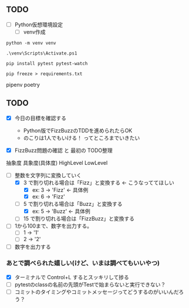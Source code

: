 ## TODO
- [ ] Python仮想環境設定
    - [ ] venv作成

```
python -m venv venv

.\venv\Scripts\Activate.ps1
```

```
pip install pytest pytest-watch
```

```
pip freeze > requirements.txt
```

pipenv
poetry


## TODO
- [x] 今日の目標を確認する
    - Python版でFizzBuzzのTDDを進められたらOK
    - のこりは1人でもいける！ ってところまでいきたい
- [x] FizzBuzz問題の確認 と 最初の TODO整理


抽象度 具象度(具体度)
HighLevel LowLevel

- [ ] 整数を文字列に変換していく
    - [x] 3 で割り切れる場合は「Fizz」と変換する ← こうなっててほしい
        - [x] ex: 3 -> 'Fizz' ← 具体例
        - [x] ex: 6 -> 'Fizz'
    - [ ] 5 で割り切れる場合は「Buzz」と変換する
        - [x] ex: 5 -> 'Buzz' ← 具体例
    - [ ] 15 で割り切れる場合は「FizzBuzz」と変換する
    
- [ ] 1から100まで、数字を出力する。
    - [ ] 1 -> '1'
    - [ ] 2 -> '2'
    
- [ ] 数字を出力する

### あとで調べられた嬉しい(けど、いまは調べてもいいやつ)
- [x] ターミナルで Control+L するとスッキリして捗る
- [ ] pytestのclassの名前の先頭がTestで始まらないと実行できない？
- [ ] コミットのタイミングやコミットメッセージってどうするのがいいんだろう？